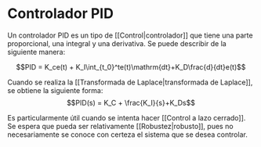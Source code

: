 # Controlador PID

Un controlador PID es un tipo de [[Control|controlador]] que tiene una parte proporcional, una integral y una derivativa. Se puede describir de la siguiente manera:

$$PID = K_ce(t) + K_I\int_{t_0}^te(t)\mathrm{dt}+K_D\frac{d}{dt}e(t)$$

Cuando se realiza la [[Transformada de Laplace|transformada de Laplace]], se obtiene la siguiente forma: 
$$PID(s) = K_C + \frac{K_I}{s}+K_Ds$$

Es particularmente útil cuando se intenta hacer [[Control a lazo cerrado]]. Se espera que pueda ser relativamente [[Robustez|robusto]], pues no necesariamente se conoce con certeza el sistema que se desea controlar. 